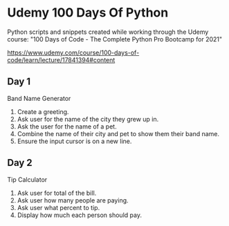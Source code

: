 # Udemy 100 Days Of Python

Python scripts and snippets created while working through the Udemy course: "100 Days of Code - The Complete Python Pro Bootcamp for 2021"

https://www.udemy.com/course/100-days-of-code/learn/lecture/17841394#content

## Day 1
Band Name Generator
1. Create a greeting.
2. Ask user for the name of the city they grew up in.
3. Ask the user for the name of a pet.
4. Combine the name of their city and pet to show them their band name.
5. Ensure the input cursor is on a new line.

## Day 2
Tip Calculator
1. Ask user for total of the bill.
2. Ask user how many people are paying.
3. Ask user what percent to tip.
4. Display how much each person should pay.
